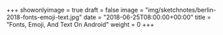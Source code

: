 +++
showonlyimage = true
draft = false
image = "img/sketchnotes/berlin-2018-fonts-emoji-text.jpg"
date = "2018-06-25T08:00:00+00:00"
title = "Fonts, Emoji, And Text On Android"
weight = 0
+++

